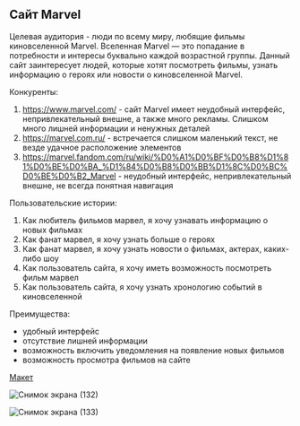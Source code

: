 ## Сайт Marvel
Целевая аудитория - люди по всему миру, любящие фильмы киновселенной Marvel. Вселенная Marvel — это попадание в потребности и интересы буквально каждой возрастной 
группы. Данный сайт заинтересует людей, которые хотят посмотреть фильмы, узнать информацию о героях или новости о киновселенной Marvel.

Конкуренты:
1. https://www.marvel.com/ - сайт Marvel имеет неудобный интерфейс, непривлекательный внешне, а также много рекламы. Слишком много лишней информации и ненужных деталей
2. https://marvel.com.ru/ - встречается слишком маленький текст, не везде удачное расположение элементов
3. https://marvel.fandom.com/ru/wiki/%D0%A1%D0%BF%D0%B8%D1%81%D0%BE%D0%BA_%D1%84%D0%B8%D0%BB%D1%8C%D0%BC%D0%BE%D0%B2_Marvel - неудобный интерфейс, непривлекательный внешне,
не всегда понятная навигация 

Пользовательские истории:
1. Как любитель фильмов марвел, я хочу узнавать информацию о новых фильмах
2. Как фанат марвел, я хочу узнать больше о героях
3. Как фанат марвел, я хочу узнать новости о фильмах, актерах, каких-либо шоу
4. Как пользователь сайта, я хочу иметь возможность посмотреть фильм марвел
5. Как пользователь сайта, я хочу узнать хронологию событий в киновселенной

Преимущества:
* удобный интерфейс
* отсутствие лишней информации
* возможность включить уведомления на появление новых фильмов
* возможность просмотра фильмов на сайте

[Макет](https://www.figma.com/file/0iMZJEvT7dDQutkTWcDWlv/Untitled?node-id=0%3A1)

![Снимок экрана (132)](https://user-images.githubusercontent.com/98607315/163562248-16c788d7-c509-44ca-a14c-e80afa1011d8.png)


![Снимок экрана (133)](https://user-images.githubusercontent.com/98607315/163562226-291bed3f-1e5e-4d49-a281-a55859034d87.png)

